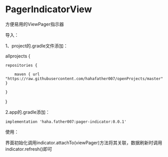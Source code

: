 # PagerIndicatorView
方便易用的ViewPager指示器

导入：

1、project的.gradle文件添加：

allprojects {

    repositories {
    
        maven { url "https://raw.githubusercontent.com/hahafather007/openProjects/master" }
        
    }
    
}

2.app的.gradle添加：

    implementation 'haha.father007:pager-indicator:0.0.1'

使用：

界面初始化调用indicator.attachTo(viewPager)方法将其关联，数据刷新时调用indicator.refresh()即可
